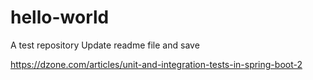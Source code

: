 # hello-world
A test repository
Update readme file and save


https://dzone.com/articles/unit-and-integration-tests-in-spring-boot-2
